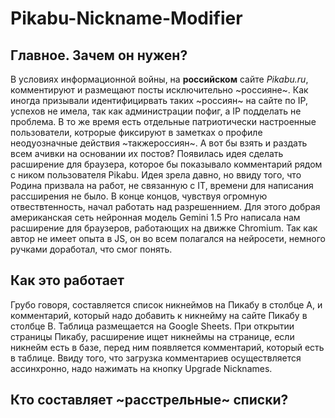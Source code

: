 # Pikabu-Nickname-Modifier
## Главное. Зачем он нужен?
В условиях информационной войны, на **российском** сайте *Pikabu.ru*, комментируют и размещают  посты исключительно ~россияне~. Как иногда призывали идентифицирвать таких ~россиян~ на сайте по IP, успехов не имела, так как администрации пофиг, а IP подделать не проблема. В то же время есть отдельные патриотически настроенные пользователи, котрорые фиксируют в заметках о профиле неодyозначные действия ~такжероссиян~. А вот бы взять и раздать всем ачивки на основании их постов? Появилась идея сделать расширение для браузера, которое бы показывало комментарий рядом с ником пользователя Pikabu. Идея зрела давно, но ввиду того, что Родина призвала на работ, не связанную с IT, времени для написания рассширения не было. В конце концов, чувствуя огромную отвествтенность, начал работать над разрешеннием. Для этого добрая американская сеть нейронная модель Gemini 1.5 Pro  написала нам расширение для браузеров, работающих на движке Chromium. Так как автор не имеет опыта в JS, он во всем полагался на нейросети, немного ручками доработал, что смог понять.
## Как это работает
Грубо говоря, составляется список никнеймов на Пикабу в столбце А, и комментарий, который надо добавить к никнейму на сайте Пикабу в столбце В. Таблица размещается на Google Sheets. При открытии страницы Пикабу, расширение ищет никнеймы на странице, если никнейм есть в базе, перед ним появляется комментарий, который есть в таблице. Ввиду того, что загрузка комментариев осуществляется ассинхронно, надо нажимать на кнопку Upgrade Nicknames.
## Кто составляет ~расстрельные~ списки?

